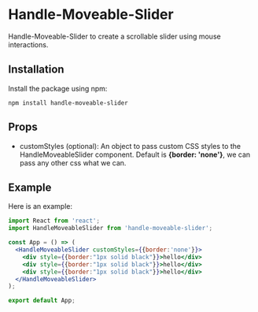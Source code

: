 
# Handle-Moveable-Slider

Handle-Moveable-Slider to create a scrollable slider using mouse interactions.

## Installation

Install the package using npm:

    npm install handle-moveable-slider


## Props

* customStyles (optional): An object to pass custom CSS styles to the HandleMoveableSlider component. Default is **{border: 'none'}**, we can pass any other css what we can.


## Example

Here is an example:

```jsx
import React from 'react';
import HandleMoveableSlider from 'handle-moveable-slider';

const App = () => (
  <HandleMoveableSlider customStyles={{border:'none'}}>
    <div style={{border:"1px solid black"}}>hello</div>
    <div style={{border:"1px solid black"}}>hello</div>
    <div style={{border:"1px solid black"}}>hello</div>
  </HandleMoveableSlider>
);

export default App;
